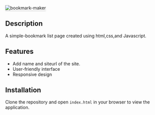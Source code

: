 <img src="https://assets.ccbp.in/frontend/content/dynamic-webapps/bookmark-maker-output-v1.gif" alt="bookmark-maker" style="max-width: 300px; box-shadow: rgba(0, 0, 0, 0.12) 0px 2.8px 2.2px;">

## Description

A simple-bookmark list page created using html,css,and Javascript. 

## Features
- Add name and siteurl of the site.
- User-friendly interface
- Responsive design

## Installation

Clone the repository and open `index.html` in your browser to view the application.
